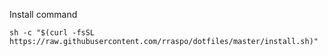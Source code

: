 Install command

`sh -c "$(curl -fsSL https://raw.githubusercontent.com/rraspo/dotfiles/master/install.sh)"`
